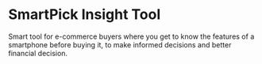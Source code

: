 # SmartPick Insight Tool

Smart tool for e-commerce buyers where you get to know the features of a smartphone before buying it, to make informed decisions and better financial decision.

